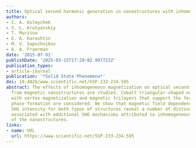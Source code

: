 ```yaml
---
title: Optical second harmonic generation in nanostructures with inhomogeneous magnetization
authors:
- I. A. Kolmychek
- V. L. Krutyanskiy
- T. Murzina
- E. A. Karashtin
- M. V. Sapozhnikov
- A. A. Fraerman
date: '2015-07-01'
publishDate: '2025-03-15T17:29:02.997723Z'
publication_types:
- article-journal
publication: '*Solid State Phenomena*'
doi: 10.4028/www.scientific.net/SSP.233-234.595
abstract: The effects of inhomogeneous magnetization on optical second harmonic generation
  from magnetic nanostructures are studied. Cobalt triangular-shaped nanoparticles
  with vortex magnetization and magnetic trilayers that support the ferromagnetic
  phase formation are considered. We show that magnetic field dependencies of the
  SHG intensity for both types of structures reveal a number of distinct peculiarities
  associated with additional SHG mechanisms attributed to inhomogeneous magnetic state
  of the nanostructures.
links:
- name: URL
  url: https://www.scientific.net/SSP.233-234.595
---
```

